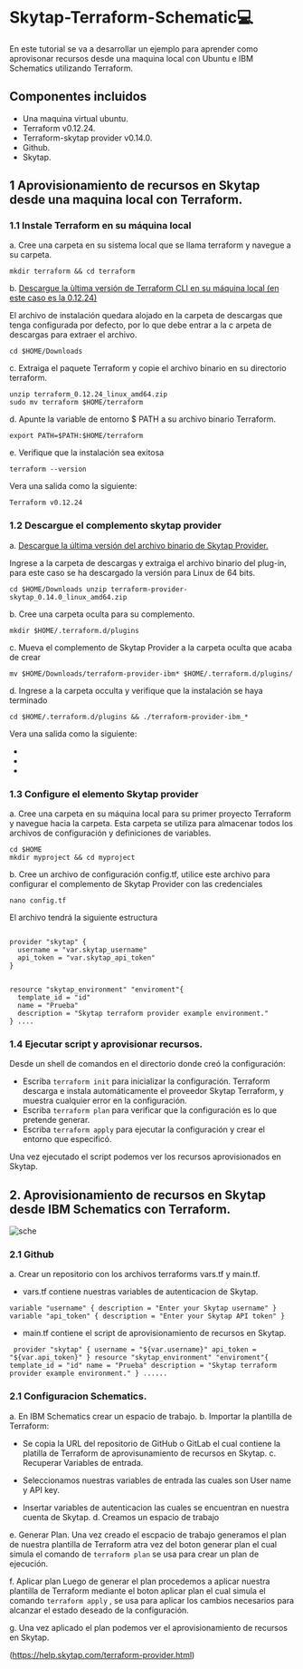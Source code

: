 # Skytap-Terraform-Schematic💻

En este tutorial se va a desarrollar un ejemplo para aprender como aprovisonar recursos desde una maquina local con Ubuntu e IBM Schematics utilizando Terraform.

## Componentes incluidos 

* Una maquina virtual ubuntu.
* Terraform v0.12.24.
* Terraform-skytap provider v0.14.0.
* Github.
* Skytap.

## 1 Aprovisionamiento de recursos en Skytap desde una maquina local con Terraform.

### 1.1 Instale Terraform en su máquina local

a. Cree una carpeta en su sistema local que se llama terraform y navegue a su carpeta.

`mkdir terraform && cd terraform`

b. [Descargue la ùltima versión de Terraform CLI en su máquina local (en este caso es la 0.12.24)](https://releases.hashicorp.com/terraform/)

El archivo de instalación quedara alojado en la carpeta de descargas que tenga configurada por defecto, por lo que debe entrar a la c arpeta de descargas para extraer el archivo.

`cd $HOME/Downloads`

c. Extraiga el paquete Terraform y copie el archivo binario en su directorio terraform.

`unzip terraform_0.12.24_linux_amd64.zip`<br />
`sudo mv terraform $HOME/terraform`

d. Apunte la variable de entorno $ PATH a su archivo binario Terraform.

`export PATH=$PATH:$HOME/terraform`

e. Verifique que la instalación sea exitosa 

`terraform --version`

Vera una salida como la siguiente:

`Terraform v0.12.24`

### 1.2 Descargue el complemento skytap provider 

a. [Descargue la última versión del archivo binario de Skytap Provider.](https://releases.hashicorp.com/terraform-provider-skytap/)

Ingrese a la carpeta de descargas y extraiga el archivo binario del plug-in, para este caso se ha descargado la versión para Linux de 64 bits.

`cd $HOME/Downloads
unzip terraform-provider-skytap_0.14.0_linux_amd64.zip`

b. Cree una carpeta oculta para su complemento.

`mkdir $HOME/.terraform.d/plugins`

c. Mueva el complemento de Skytap Provider a la carpeta oculta que acaba de crear

`mv $HOME/Downloads/terraform-provider-ibm* $HOME/.terraform.d/plugins/`

d. Ingrese a la carpeta occulta y verifique que la instalación se haya terminado

`cd $HOME/.terraform.d/plugins && ./terraform-provider-ibm_*`

Vera una salida como la siguiente:

-
-
-

### 1.3 Configure el elemento Skytap provider

a. Cree una carpeta en su máquina local para su primer proyecto Terraform y navegue hacia la carpeta. Esta carpeta se utiliza para almacenar todos los archivos de configuración y definiciones de variables.

`cd $HOME`<br />
`mkdir myproject && cd myproject`

b. Cree un archivo de configuración config.tf, utilice este archivo para configurar el complemento de Skytap Provider con las credenciales

`nano config.tf`

El archivo tendrá la siguiente estructura

<pre><code>
provider "skytap" {
  username = "var.skytap_username"
  api_token = "var.skytap_api_token"
}


resource "skytap_environment" "enviroment"{
  template_id = "id"
  name = "Prueba"
  description = "Skytap terraform provider example environment."
} ....
</pre></code>
### 1.4 Ejecutar script y aprovisionar recursos.

Desde un shell de comandos en el directorio donde creó la configuración:

* Escriba `terraform init`  para inicializar la configuración. Terraform descarga e instala automáticamente el proveedor Skytap 
 Terraform, y muestra cualquier error en la configuración.
* Escriba `terraform plan`  para verificar que la configuración es lo que pretende generar.
* Escriba `terraform apply`  para ejecutar la configuración y crear el entorno que especificó.

Una vez ejecutado el script podemos ver los recursos aprovisionados en Skytap.

## 2. Aprovisionamiento de recursos en Skytap desde IBM Schematics con Terraform.
![sche](https://github.com/emeloibmco/Skytap-DevOps-Terraform/blob/master/Sche.png)


### 2.1 Github

a. Crear un repositorio con los archivos terraforms vars.tf y main.tf.

* vars.tf contiene nuestras variables de autenticacion de Skytap. 

` variable "username" {
  description = "Enter your Skytap username"
}
variable "api_token" {
  description = "Enter your Skytap API token"
} `

* main.tf contiene el script de aprovisionamiento de recursos en Skytap.

` provider "skytap" {
  username = "${var.username}"
  api_token = "${var.api_token}"
}
resource "skytap_environment" "enviroment"{
  template_id = "id"
  name = "Prueba"
  description = "Skytap terraform provider example environment."
} ......`

### 2.1 Configuracion Schematics.

a. En IBM Schematics crear un espacio de trabajo.
b. Importar la plantilla de Terraform:

* Se copia la URL del repositorio de GitHub o GitLab el cual contiene la platilla de Terraform de aprovisunamiento de recursos en Skytap.
c. Recuperar Variables de entrada.

* Seleccionamos nuestras variables de entrada las cuales son User name y API key.
* Insertar variables de autenticacion las cuales se encuentran en nuestra cuenta de Skytap.
d. Creamos un espacio de trabajo 

e. Generar Plan.
Una vez creado el escpacio de trabajo generamos el plan de nuestra plantilla de Terraform atra vez del boton generar plan el cual simula el comando de `terraform plan`  se usa para crear un plan de ejecución.


f. Aplicar plan
 Luego de generar el plan procedemos a aplicar nuestra plantilla de Terraform mediante el boton aplicar plan el cual simula el comando `terraform apply` , se usa para aplicar los cambios necesarios para alcanzar el estado deseado de la configuración.
 
g. Una vez aplicado el plan podemos ver el aprovisionamiento de recursos en Skytap. 
 



(https://help.skytap.com/terraform-provider.html)

